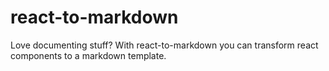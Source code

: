 # react-to-markdown
Love documenting stuff? With react-to-markdown you can transform react components to a markdown template.
